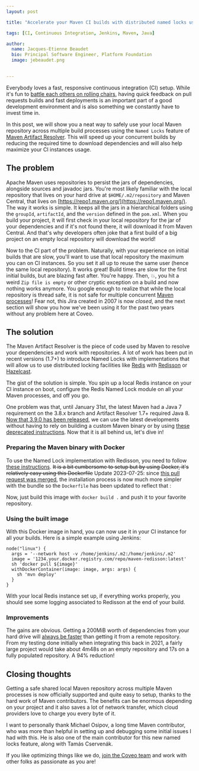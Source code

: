 ```yaml
---
layout: post

title: "Accelerate your Maven CI builds with distributed named locks using Redis"

tags: [CI, Continuous Integration, Jenkins, Maven, Java]

author:
  name: Jacques-Etienne Beaudet
  bio: Principal Software Engineer, Platform Foundation
  image: jebeaudet.png
 

---
```


Everybody loves a fast, responsive continuous integration (CI) setup. While it's fun to [battle each others on rolling chairs](https://imgs.xkcd.com/comics/compiling.png), having quick feedback on pull requests builds and fast deployments is an important part of a good development environment and is also something we constantly have to invest time in. 

In this post, we will show you a neat way to safely use your local Maven repository across multiple build processes using the `Named Locks` feature of [Maven Artifact Resolver](https://maven.apache.org/resolver/index.html). This will speed up your concurrent builds by reducing the required time to download dependencies and will also help maximize your CI instances usage.

<!-- more -->

## The problem
Apache Maven uses repositories to persist the jars of dependencies, alongside sources and javadoc jars. You're most likely familiar with the local repository that lives on your hard drive at `$HOME/.m2/repository` and Maven Central, that lives on [https://repo1.maven.org/](https://repo1.maven.org/). The way it works is simple. It keeps all the jars in a hierarchical folders using the `groupId`, `artifactId`, and the `version` defined in the `pom.xml`. When you build your project, it will first check in your local repository for the jar of your dependencies and if it's not found there, it will download it from Maven Central. And that's why developers often joke that a first build of a big project on an empty local repository will download the world!

Now to the CI part of the problem. Naturally, with your experience on initial builds that are slow, you'll want to use that local repository the maximum you can on CI instances. So you set it all up to reuse the same user (hence the same local repository). It works great! Build times are slow for the first initial builds, but are blazing fast after. You're happy. Then, 💥, you hit a weird `Zip file is empty` or other cryptic exception on a build and now nothing works anymore. You google enough to realize that while the local repository is thread safe, it is not safe for multiple concurrent [Maven processes](https://issues.apache.org/jira/browse/MNG-2802)! Fear not, this Jira created in 2007 is now _closed_, and the next section will show you how we've been using it for the past two years without any problem here at Coveo.

## The solution

The Maven Artifact Resolver is the piece of code used by Maven to resolve your dependencies and work with repositories. A lot of work has been put in recent versions (1.7+) to introduce Named Locks with implementations that will allow us to use distributed locking facilities like [Redis](https://redis.io/docs/manual/patterns/distributed-locks/) with [Redisson](https://github.com/redisson/redisson/wiki/8.-Distributed-locks-and-synchronizers) or [Hazelcast](https://hazelcast.com/blog/long-live-distributed-locks/).

The gist of the solution is simple. You spin up a local Redis instance on your CI instance on boot, configure the Redis Named Lock module on all your Maven processes, and off you go.

One problem was that, until January 31st, the latest Maven had a Java 7 requirement on the 3.8.x branch and Artifact Resolver 1.7+ required Java 8. [Now that 3.9.0 has been released](https://maven.apache.org/docs/3.9.0/release-notes.html), we can use the latest developments without having to rely on building a custom Maven binary or by using [these deprecated instructions](https://svn.apache.org/repos/asf/maven/website/components/resolver-archives/resolver-1.6.3/maven-resolver-synccontext-redisson/index.html). Now that it is all behind us, let's dive in!

### Preparing the Maven binary with Docker
To use the Named Lock implementation with Redisson, you need to follow [these instructions](https://maven.apache.org/resolver/maven-resolver-named-locks-redisson/index.html). ~~It is a bit cumbersome to setup but by using Docker, it's relatively easy using this Dockerfile~~ Update 2023-07-25: since [this pull request was merged](https://github.com/apache/maven-resolver/pull/296), the installation process is now much more simpler with the bundle so the `Dockerfile` has been updated to reflect that :  

<script src="https://gist.github.com/jebeaudet/8b03d800033ef850f7fb8a3712ecda8e.js"></script>

Now, just build this image with `docker build .` and push it to your favorite repository.

### Using the built image

With this Docker image in hand, you can now use it in your CI instance for all your builds. Here is a simple example using Jenkins: 

```
node("linux") {
  args = '--network host -v /home/jenkins/.m2:/home/jenkins/.m2'
  image = '1234.your.docker.registry.com/repo/maven-redisson:latest'
  sh 'docker pull ${image}'
  withDockerContainer(image: image, args: args) {
    sh 'mvn deploy'
  }
}
```
With your local Redis instance set up, if everything works properly, you should see some logging associated to Redisson at the end of your build.

### Improvements
The gains are obvious. Getting a 200MiB worth of dependencies from your hard drive will [always be faster](https://static.googleusercontent.com/media/sre.google/fr//static/pdf/rule-of-thumb-latency-numbers-letter.pdf) than getting it from a remote repository. From my testing done initially when integrating this back in 2021, a fairly large project would take about 4m48s on an empty repository and 17s on a fully populated repository. A 94% reduction!

## Closing thoughts

Getting a safe shared local Maven repository across multiple Maven processes is now officially supported and quite easy to setup, thanks to the hard work of Maven contributors. The benefits can be enormous depending on your project and it also saves a lot of network transfer, which cloud providers love to charge you every byte of it. 

I want to personally thank Michael Osipov, a long time Maven contributor, who was more than helpful in setting up and debugging some initial issues I had with this. He is also one of the main contributor for this new named locks feature, along with Tamás Cservenák.

If you like optimizing things like we do, [join the Coveo team](https://www.coveo.com/en/company/careers) and work with other folks as passionate as you are!
